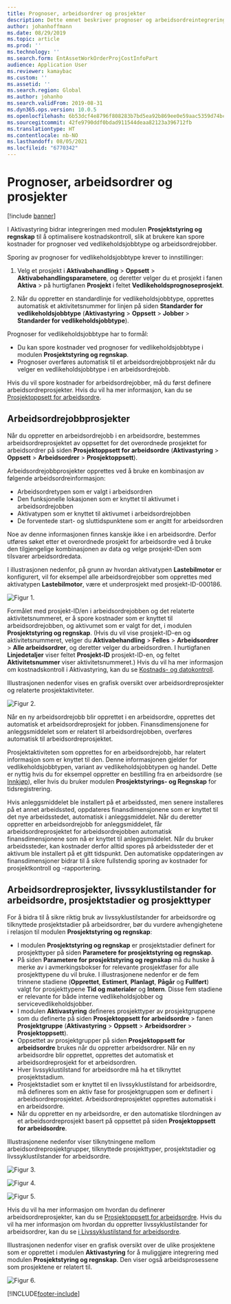 ```yaml
---
title: Prognoser, arbeidsordrer og prosjekter
description: Dette emnet beskriver prognoser og arbeidsordreintegrering med modulen Prosjektstyring og regnskap i Aktivastyring.
author: johanhoffmann
ms.date: 08/29/2019
ms.topic: article
ms.prod: ''
ms.technology: ''
ms.search.form: EntAssetWorkOrderProjCostInfoPart
audience: Application User
ms.reviewer: kamaybac
ms.custom: ''
ms.assetid: ''
ms.search.region: Global
ms.author: johanho
ms.search.validFrom: 2019-08-31
ms.dyn365.ops.version: 10.0.5
ms.openlocfilehash: 6b53dcf4e8796f808283b7bd5ea92b869ee0e59aac5359d74bcdc5de37ea7352
ms.sourcegitcommit: 42fe9790ddf0bdad911544deaa82123a396712fb
ms.translationtype: HT
ms.contentlocale: nb-NO
ms.lasthandoff: 08/05/2021
ms.locfileid: "6770342"
---
```

# <a name="forecasts-work-orders-and-projects"></a>Prognoser, arbeidsordrer og prosjekter

[!include [banner](../../includes/banner.md)]

 

I Aktivastyring bidrar integreringen med modulen **Prosjektstyring og regnskap** til å optimalisere kostnadskontroll, slik at brukere kan spore kostnader for prognoser ved vedlikeholdsjobbtype og arbeidsordrejobber.

Sporing av prognoser for vedlikeholdsjobbtype krever to innstillinger:

1. Velg et prosjekt i **Aktivabehandling** > **Oppsett** > **Aktivabehandlingsparametere**, og deretter velger du et prosjekt i fanen **Aktiva** > på hurtigfanen **Prosjekt** i feltet **Vedlikeholdsprognoseprosjekt**.

2. Når du oppretter en standardlinje for vedlikeholdsjobbtype, opprettes automatisk et aktivitetsnummer for linjen på siden **Standarder for vedlikeholdsjobbtype** (**Aktivastyring** > **Oppsett** > **Jobber** > **Standarder for vedlikeholdsjobbtype**).

Prognoser for vedlikeholdsjobbtype har to formål: 

- Du kan spore kostnader ved prognoser for vedlikeholdsjobbtype i modulen **Prosjektstyring og regnskap**. 
- Prognoser overføres automatisk til et arbeidsordrejobbprosjekt når du velger en vedlikeholdsjobbtype i en arbeidsordrejobb.

Hvis du vil spore kostnader for arbeidsordrejobber, må du først definere arbeidsordreprosjekter. Hvis du vil ha mer informasjon, kan du se [Prosjektoppsett for arbeidsordre](../setup-for-work-orders/work-order-project-setup.md).

## <a name="work-order-job-projects"></a>Arbeidsordrejobbprosjekter

Når du oppretter en arbeidsordrejobb i en arbeidsordre, bestemmes arbeidsordreprosjektet av oppsettet for det overordnede prosjektet for arbeidsordrer på siden **Prosjektoppsett for arbeidsordre** (**Aktivastyring** > **Oppsett** > **Arbeidsordrer** > **Prosjektoppsett**).

Arbeidsordrejobbprosjekter opprettes ved å bruke en kombinasjon av følgende arbeidsordreinformasjon:

- Arbeidsordretypen som er valgt i arbeidsordren 
- Den funksjonelle lokasjonen som er knyttet til aktivumet i arbeidsordrejobben
- Aktivatypen som er knyttet til aktivumet i arbeidsordrejobben  
- De forventede start- og sluttidspunktene som er angitt for arbeidsordren  

Noe av denne informasjonen finnes kanskje ikke i en arbeidsordre. Derfor utføres søket etter et overordnede prosjekt for arbeidsordre ved å bruke den tilgjengelige kombinasjonen av data og velge prosjekt-IDen som tilsvarer arbeidsordredata.

I illustrasjonen nedenfor, på grunn av hvordan aktivatypen **Lastebilmotor** er konfigurert, vil for eksempel alle arbeidsordrejobber som opprettes med aktivatypen **Lastebilmotor**, være et underprosjekt med prosjekt-ID-000186.

![Figur 1.](media/01-integration-to-pma.png)

Formålet med prosjekt-ID/en i arbeidsordrejobben og det relaterte aktivitetsnummeret, er å spore kostnader som er knyttet til arbeidsordrejobben, og aktivumet som er valgt for det, i modulen **Prosjektstyring og regnskap**. (Hvis du vil vise prosjekt-ID-en og aktivitetsnummeret, velger du **Aktivabehandling** > **Felles** > **Arbeidsordrer** > **Alle arbeidsordrer**, og deretter velger du arbeidsordren. I hurtigfanen **Linjedetaljer** viser feltet **Prosjekt-ID** prosjekt-ID-en, og feltet **Aktivitetsnummer** viser aktivitetsnummeret.) Hvis du vil ha mer informasjon om kostnadskontroll i Aktivastyring, kan du se [Kostnads- og datokontroll](../controlling-and-reporting/cost-and-date-control.md).

Illustrasjonen nedenfor vises en grafisk oversikt over arbeidsordreprosjekter og relaterte prosjektaktiviteter.

![Figur 2.](media/02-integration-to-pma.png)

Når en ny arbeidsordrejobb blir opprettet i en arbeidsordre, opprettes det automatisk et arbeidsordreprosjekt for jobben. Finansdimensjonene for anleggsmiddelet som er relatert til arbeidsordrejobben, overføres automatisk til arbeidsordreprosjektet.

Prosjektaktiviteten som opprettes for en arbeidsordrejobb, har relatert informasjon som er knyttet til den. Denne informasjonen gjelder for vedlikeholdsjobbtypen, variant av vedlikeholdsjobbtypen og handel. Dette er nyttig hvis du for eksempel oppretter en bestilling fra en arbeidsordre (se [Innkjøp](../work-orders/procurement.md)), eller hvis du bruker modulen **Prosjektstyrings- og Regnskap** for tidsregistrering.

Hvis anleggsmiddelet ble installert på et arbeidssted, men senere installeres på et annet arbeidssted, oppdateres finansdimensjonene som er knyttet til det nye arbeidsstedet, automatisk i anleggsmiddelet. Når du deretter oppretter en arbeidsordrejobb for anleggsmiddelet, får arbeidsordreprosjektet for arbeidsordrejobben automatisk finansdimensjonene som nå er knyttet til anleggsmiddelet. Når du bruker arbeidssteder, kan kostnader derfor alltid spores på arbeidssteder der et aktivum ble installert på et gitt tidspunkt. Den automatiske oppdateringen av finansdimensjoner bidrar til å sikre fullstendig sporing av kostnader for prosjektkontroll og -rapportering.

## <a name="work-order-projects-work-order-lifecycle-states-project-stages-and-project-types"></a>Arbeidsordreprosjekter, livssyklustilstander for arbeidsordre, prosjektstadier og prosjekttyper

For å bidra til å sikre riktig bruk av livssyklustilstander for arbeidsordre og tilknyttede prosjektstadier på arbeidsordrer, bør du vurdere avhengighetene i relasjon til modulen **Prosjektstyring og regnskap**:

- I modulen **Prosjektstyring og regnskap** er prosjektstadier definert for prosjekttyper på siden **Parametere for prosjektstyring og regnskap**.  
- På siden **Parametere for prosjektstyring og regnskap** må du huske å merke av i avmerkingsbokser for relevante prosjektfaser for alle prosjekttypene du vil bruke. I illustrasjonene nedenfor er de fem trinnene stadiene (**Opprettet**, **Estimert**, **Planlagt**, **Pågår** og **Fullført**) valgt for prosjekttypene **Tid og materialer** og **Intern**. Disse fem stadiene er relevante for både interne vedlikeholdsjobber og servicevedlikeholdsjobber.
- I modulen **Aktivastyring** defineres prosjekttyper av prosjektgruppene som du definerte på siden **Prosjektoppsett for arbeidsordre** > fanen **Prosjektgruppe** (**Aktivastyring** > **Oppsett** > **Arbeidsordrer** > **Prosjektoppsett**).  
- Oppsettet av prosjektgrupper på siden **Prosjektoppsett for arbeidsordre** brukes når du oppretter arbeidsordrer. Når en ny arbeidsordre blir opprettet, opprettes det automatisk et arbeidsordreprosjekt for et arbeidsordren.  
- Hver livssyklustilstand for arbeidsordre må ha et tilknyttet prosjektstadium.  
- Prosjektstadiet som er knyttet til en livssyklustilstand for arbeidsordre, må defineres som en aktiv fase for prosjektgruppen som er definert i arbeidsordreprosjektet. Arbeidsordreprosjektet opprettes automatisk i en arbeidsordre.
- Når du oppretter en ny arbeidsordre, er den automatiske tilordningen av et arbeidsordreprosjekt basert på oppsettet på siden **Prosjektoppsett for arbeidsordre**.  

Illustrasjonene nedenfor viser tilknytningene mellom arbeidsordreprosjektgrupper, tilknyttede prosjekttyper, prosjektstadier og livssyklustilstander for arbeidsordre.

![Figur 3.](media/03-integration-to-pma.png)

![Figur 4.](media/04-integration-to-pma.png)

![Figur 5.](media/05-integration-to-pma.png)

Hvis du vil ha mer informasjon om hvordan du definerer arbeidsordreprosjekter, kan du se [Prosjektoppsett for arbeidsordre](../setup-for-work-orders/work-order-project-setup.md). Hvis du vil ha mer informasjon om hvordan du oppretter livssyklustilstander for arbeidsordrer, kan du se [i Livssyklustilstand for arbeidsordre](../setup-for-work-orders/work-order-lifecycle-states.md).

Illustrasjonen nedenfor viser en grafisk oversikt over de ulike prosjektene som er opprettet i modulen **Aktivastyring** for å muliggjøre integrering med modulen **Prosjektstyring og regnskap**. Den viser også arbeidsprosessene som prosjektene er relatert til.

![Figur 6.](media/06-integration-to-pma.png)



[!INCLUDE[footer-include](../../../includes/footer-banner.md)]